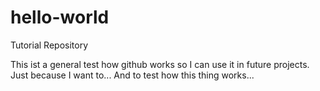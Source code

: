 # hello-world
Tutorial Repository

This ist a general test how github works so I can use it in future projects. Just because I want to...
And to test how this thing works...
